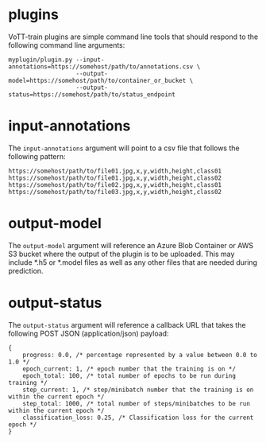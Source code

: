 # plugins
VoTT-train plugins are simple command line tools that should respond to the following command line arguments:

```
myplugin/plugin.py --input-annotations=https://somehost/path/to/annotations.csv \
                   --output-model=https://somehost/path/to/container_or_bucket \
                   --output-status=https://somehost/path/to/status_endpoint
```

# input-annotations
The `input-annotations` argument will point to a csv file that follows the following pattern:

```
https://somehost/path/to/file01.jpg,x,y,width,height,class01
https://somehost/path/to/file01.jpg,x,y,width,height,class02
https://somehost/path/to/file02.jpg,x,y,width,height,class01
https://somehost/path/to/file03.jpg,x,y,width,height,class02
```

# output-model
The `output-model` argument will reference an Azure Blob Container or AWS S3 bucket where the output of the plugin is to be uploaded. This may include *.h5 or *.model files as well as any other files that are needed during prediction.

# output-status
The `output-status` argument will reference a callback URL that takes the following POST JSON (application/json) payload:

```
{
    progress: 0.0, /* percentage represented by a value between 0.0 to 1.0 */
    epoch_current: 1, /* epoch number that the training is on */
    epoch_total: 100, /* total number of epochs to be run during training */
    step_current: 1, /* step/minibatch number that the training is on within the current epoch */
    step_total: 1000, /* total number of steps/minibatches to be run within the current epoch */
    classification_loss: 0.25, /* Classification loss for the current epoch */
}
```
